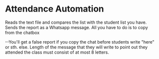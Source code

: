 # Attendance Automation

Reads the text file and compares the list with the student list you have. Sends the report as a Whatsapp message.
All you have to do is to copy from the chatbox

--You'll get a false report if you copy the chat before students write "here" or sth. else. Length of the message that they will write to point out they attended the class must consist of at most 8 letters.
